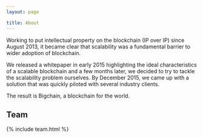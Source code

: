 ```yaml
---
layout: page

title: About
---
```


Working to put intellectual property on the blockchain (IP over IP) since August 2013, it became clear that scalability was a fundamental barrier to wider adoption of blockchain.

We released a whitepaper in early 2015 highlighting the ideal characteristics of a scalable blockchain and a few months later, we decided to try to tackle the scalability problem ourselves. By December 2015, we came up with a solution that was quickly piloted with several industry clients.

The result is Bigchain, a blockchain for the world.

## Team

{% include team.html %}
